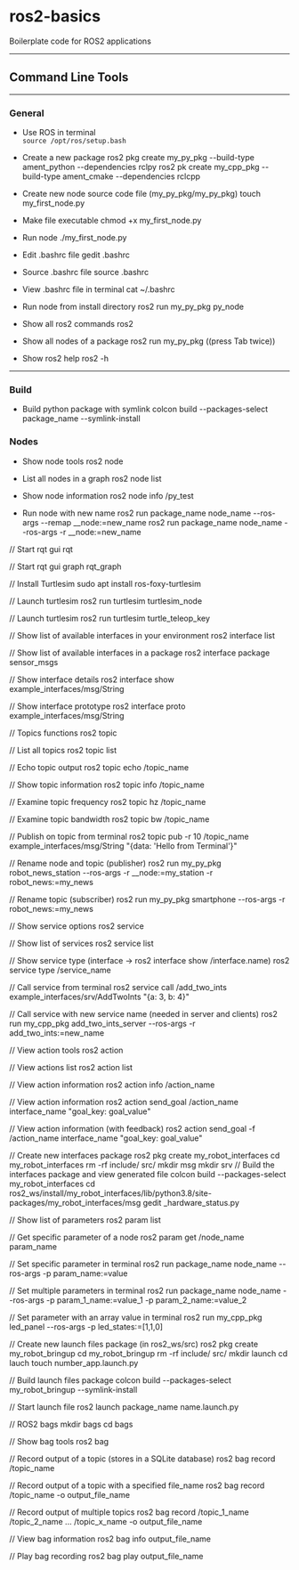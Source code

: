 # ros2-basics
Boilerplate code for ROS2 applications

---

## Command Line Tools

---

### General

- Use ROS in terminal  
`source /opt/ros/setup.bash`

- Create a new package
ros2 pkg create my_py_pkg --build-type ament_python --dependencies rclpy
ros2 pk create my_cpp_pkg --build-type ament_cmake --dependencies rclcpp

- Create new node source code file (my_py_pkg/my_py_pkg)
touch my_first_node.py

- Make file executable
chmod +x my_first_node.py

- Run node
./my_first_node.py

- Edit .bashrc file
gedit .bashrc

- Source .bashrc file
source .bashrc

- View .bashrc file in terminal
cat ~/.bashrc

- Run node from install directory
ros2 run my_py_pkg py_node

- Show all ros2 commands
ros2

- Show all nodes of a package
ros2 run my_py_pkg ((press Tab twice))

- Show ros2 help 
ros2 -h

---

### Build

- Build python package with symlink
colcon build --packages-select package_name --symlink-install

### Nodes

- Show node tools
ros2 node

- List all nodes in a graph
ros2 node list

- Show node information
ros2 node info /py_test

- Run node with new name
ros2 run package_name node_name --ros-args --remap __node:=new_name
ros2 run package_name node_name --ros-args -r __node:=new_name

// Start rqt gui
rqt

// Start rqt gui graph
rqt_graph

// Install Turtlesim
sudo apt install ros-foxy-turtlesim

// Launch turtlesim
ros2 run turtlesim turtlesim_node

// Launch turtlesim
ros2 run turtlesim turtle_teleop_key

// Show list of available interfaces in your environment
ros2 interface list

// Show list of available interfaces in a package
ros2 interface package sensor_msgs

// Show interface details
ros2 interface show example_interfaces/msg/String

// Show interface prototype
ros2 interface proto example_interfaces/msg/String

// Topics functions
ros2 topic

// List all topics
ros2 topic list

// Echo topic output
ros2 topic echo /topic_name 

// Show topic information
ros2 topic info /topic_name 

// Examine topic frequency
ros2 topic hz /topic_name

// Examine topic bandwidth
ros2 topic bw /topic_name

// Publish on topic from terminal
ros2 topic pub -r 10 /topic_name example_interfaces/msg/String "{data: 'Hello from Terminal'}"

// Rename node and topic (publisher)
ros2 run my_py_pkg robot_news_station --ros-args -r __node:=my_station -r robot_news:=my_news

// Rename topic (subscriber)
ros2 run my_py_pkg smartphone --ros-args -r robot_news:=my_news

// Show service options
ros2 service

// Show list of services
ros2 service list

// Show service type (interface -> ros2 interface show /interface.name)
ros2 service type /service_name

// Call service from terminal
ros2 service call /add_two_ints example_interfaces/srv/AddTwoInts "{a: 3, b: 4}"

// Call service with new service name (needed in server and clients)
ros2 run my_cpp_pkg add_two_ints_server --ros-args -r add_two_ints:=new_name

// View action tools
ros2 action

// View actions list
ros2 action list

// View action information
ros2 action info /action_name

// View action information
ros2 action send_goal /action_name interface_name "goal_key: goal_value"

// View action information (with feedback)
ros2 action send_goal -f /action_name interface_name "goal_key: goal_value"

// Create new interfaces package
ros2 pkg create my_robot_interfaces
cd my_robot_interfaces
rm -rf include/ src/
mkdir msg
mkdir srv
// Build the interfaces package and view generated file
colcon build --packages-select my_robot_interfaces
cd ros2_ws/install/my_robot_interfaces/lib/python3.8/site-packages/my_robot_interfaces/msg
gedit _hardware_status.py

// Show list of parameters
ros2 param list

// Get specific parameter of a node
ros2 param get /node_name param_name

// Set specific parameter in terminal
ros2 run package_name node_name --ros-args -p param_name:=value

// Set multiple parameters in terminal
ros2 run package_name node_name --ros-args -p param_1_name:=value_1 -p param_2_name:=value_2

// Set parameter with an array value in terminal
ros2 run my_cpp_pkg led_panel --ros-args -p led_states:=[1,1,0]

// Create new launch files package (in ros2_ws/src)
ros2 pkg create my_robot_bringup
cd my_robot_bringup
rm -rf include/ src/
mkdir launch
cd lauch
touch number_app.launch.py

// Build launch files package
colcon build --packages-select my_robot_bringup --symlink-install

// Start launch file
ros2 launch package_name name.launch.py

// ROS2 bags
mkdir bags
cd bags

// Show bag tools
ros2 bag

// Record output of a topic (stores in a SQLite database)
ros2 bag record /topic_name

// Record output of a topic with a specified file_name
ros2 bag record /topic_name -o output_file_name

// Record output of multiple topics
ros2 bag record /topic_1_name /topic_2_name ... /topic_x_name -o output_file_name

// View bag information
ros2 bag info output_file_name

// Play bag recording
ros2 bag play output_file_name
